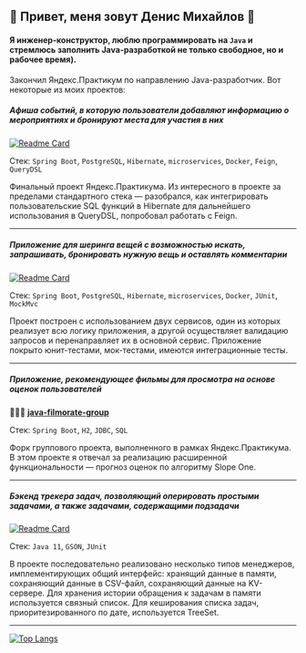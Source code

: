 ## 👋 Привет, меня зовут Денис Михайлов 👋

#### Я инженер-конструктор, люблю программировать на ``Java`` и стремлюсь заполнить Java-разработкой не только свободное, но и рабочее время).

Закончил Яндекс.Практикум по направлению Java-разработчик. Вот некоторые из моих проектов:

##### Афиша событий, в которую пользователи добавляют информацию о мероприятиях и бронируют места для участия в них

[![Readme Card](https://github-readme-stats.vercel.app/api/pin/?username=damikhaylov&repo=java-explore-with-me)](https://github.com/damikhaylov/java-explore-with-me)

Стек: ``Spring Boot``, ``PostgreSQL``, ``Hibernate``, ``microservices``, ``Docker``, ``Feign``, ``QueryDSL``

Финальный проект Яндекс.Практикума. Из интересного в проекте за пределами стандартного стека — разобрался, как интегрировать пользовательские SQL функций в Hibernate для дальнейшего использования в QueryDSL, попробовал работать с Feign.

----

##### Приложение для шеринга вещей с возможностью искать, запрашивать, бронировать нужную вещь и оставлять комментарии

[![Readme Card](https://github-readme-stats.vercel.app/api/pin/?username=damikhaylov&repo=java-shareit)](https://github.com/damikhaylov/java-shareit)

Стек: ``Spring Boot``, ``PostgreSQL``, ``Hibernate``, ``microservices``, ``Docker``, ``JUnit``, ``MockMvc``

Проект построен с использованием двух сервисов, один из которых реализует всю логику приложения, а другой осуществляет валидацию запросов и перенаправляет их в основной сервис. Приложение покрыто юнит-тестами, мок-тестами, имеются интеграционные тесты.

----

##### Приложение, рекомендующее фильмы для просмотра на основе оценок пользователей

🧑‍🤝‍🧑 **[java-filmorate-group](https://github.com/damikhaylov/java-filmorate-group)**

Стек: ``Spring Boot``, ``H2``, ``JDBC``, ``SQL``

Форк группового проекта, выполненного в рамках Яндекс.Практикума. В этом проекте я отвечал за реализацию расширенной функциональности — прогноз оценок по алгоритму Slope One.

----

##### Бэкенд трекера задач, позволяющий оперировать простыми задачами, а также задачами, содержащими подзадачи

[![Readme Card](https://github-readme-stats.vercel.app/api/pin/?username=damikhaylov&repo=java-sprint2-hw)](https://github.com/damikhaylov/java-sprint2-hw)

Стек: ``Java 11``, ``GSON``, ``JUnit``

В проекте последовательно реализовано несколько типов менеджеров, имплементирующих общий интерфейс: хранящий данные в памяти, сохраняющий данные в CSV-файл, сохраняющий данные на KV-сервере. Для хранения истории обращения к задачам в памяти используется связный список. Для кеширования списка задач, приоритезированного по дате, используется TreeSet.

----

[![Top Langs](https://github-readme-stats.vercel.app/api/top-langs/?username=damikhaylov&layout=compact)](https://github.com/damikhaylov/github-readme-stats?)

